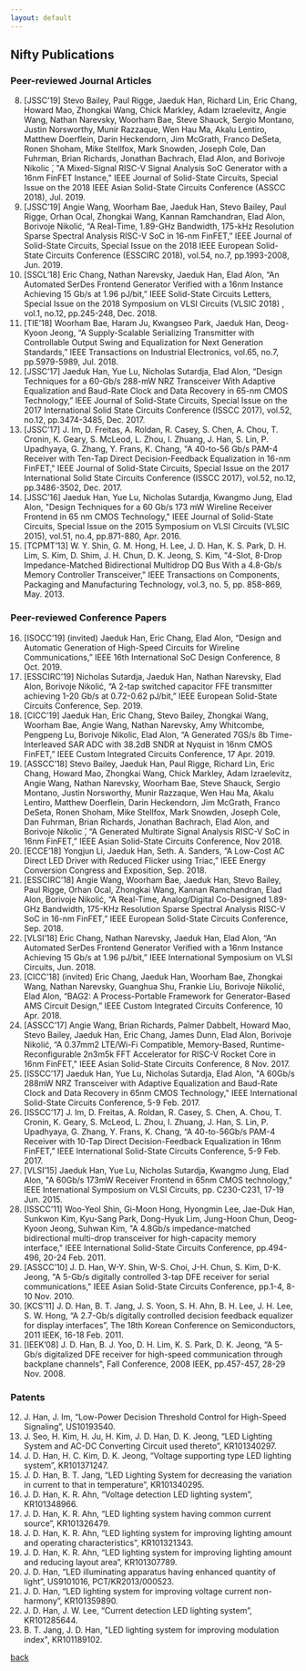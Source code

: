 ```yaml
---
layout: default
---
```


## Nifty Publications

### Peer-reviewed Journal Articles
8. [JSSC’19] Stevo Bailey, Paul Rigge, Jaeduk Han, Richard Lin, Eric Chang, Howard Mao, Zhongkai Wang, Chick Markley, Adam Izraelevitz, Angie Wang, Nathan Narevsky, Woorham Bae, Steve Shauck, Sergio Montano, Justin Norsworthy, Munir Razzaque, Wen Hau Ma, Akalu Lentiro, Matthew Doerflein, Darin Heckendorn, Jim McGrath, Franco DeSeta, Ronen Shoham, Mike Stellfox, Mark Snowden, Joseph Cole, Dan Fuhrman, Brian Richards, Jonathan Bachrach, Elad Alon, and Borivoje Nikolic ́, "A Mixed-Signal RISC-V Signal Analysis SoC Generator with a 16nm FinFET Instance," IEEE Journal of Solid-State Circuits, Special Issue on the 2018 IEEE Asian Solid-State Circuits Conference (ASSCC 2018), Jul. 2019.
7. [JSSC’19] Angie Wang, Woorham Bae, Jaeduk Han, Stevo Bailey, Paul Rigge, Orhan Ocal, Zhongkai Wang, Kannan Ramchandran, Elad Alon, Borivoje Nikolić, “A Real-Time, 1.89-GHz Bandwidth, 175-kHz Resolution Sparse Spectral Analysis RISC-V SoC in 16-nm FinFET,” IEEE Journal of Solid-State Circuits, Special Issue on the 2018 IEEE European Solid-State Circuits Conference (ESSCIRC 2018), vol.54, no.7, pp.1993-2008, Jun. 2019.
6. [SSCL’18] Eric Chang, Nathan Narevsky, Jaeduk Han, Elad Alon, “An Automated SerDes Frontend Generator Verified with a 16nm Instance Achieving 15 Gb/s at 1.96 pJ/bit,” IEEE Solid-State Circuits Letters, Special Issue on the 2018 Symposium on VLSI Circuits (VLSIC 2018) , vol.1, no.12, pp.245-248, Dec. 2018.
5. [TIE’18] Woorham Bae, Haram Ju, Kwangseo Park, Jaeduk Han, Deog-Kyoon Jeong, “A Supply-Scalable Serializing Transmitter with Controllable Output Swing and Equalization for Next Generation Standards,” IEEE Transactions on Industrial Electronics, vol.65, no.7, pp.5979-5989, Jul. 2018.
4. [JSSC’17] Jaeduk Han, Yue Lu, Nicholas Sutardja, Elad Alon, “Design Techniques for a 60-Gb/s 288-mW NRZ Transceiver With Adaptive Equalization and Baud-Rate Clock and Data Recovery in 65-nm CMOS Technology,” IEEE Journal of Solid-State Circuits, Special Issue on the 2017 International Solid State Circuits Conference (ISSCC 2017), vol.52, no.12, pp.3474-3485, Dec. 2017.
3. [JSSC’17] J. Im, D. Freitas, A. Roldan, R. Casey, S. Chen, A. Chou, T. Cronin, K. Geary, S. McLeod, L. Zhou, I. Zhuang, J. Han, S. Lin, P. Upadhyaya, G. Zhang, Y. Frans, K. Chang, "A 40-to-56 Gb/s PAM-4 Receiver with Ten-Tap Direct Decision-Feedback Equalization in 16-nm FinFET," IEEE Journal of Solid-State Circuits, Special Issue on the 2017 International Solid State Circuits Conference (ISSCC 2017), vol.52, no.12, pp.3486-3502, Dec. 2017.
2. [JSSC’16] Jaeduk Han, Yue Lu, Nicholas Sutardja, Kwangmo Jung, Elad Alon, "Design Techniques for a 60 Gb/s 173 mW Wireline Receiver Frontend in 65 nm CMOS Technology," IEEE Journal of Solid-State Circuits, Special Issue on the 2015 Symposium on VLSI Circuits (VLSIC 2015), vol.51, no.4, pp.871-880, Apr. 2016.
1. [TCPMT’13] W. Y. Shin, G. M. Hong, H. Lee, J. D. Han, K. S. Park, D. H. Lim, S. Kim, D. Shim, J. H. Chun, D. K. Jeong, S. Kim, "4-Slot, 8-Drop Impedance-Matched Bidirectional Multidrop DQ Bus With a 4.8-Gb/s Memory Controller Transceiver," IEEE Transactions on Components, Packaging and Manufacturing Technology, vol.3, no. 5, pp. 858-869, May. 2013.

### Peer-reviewed Conference Papers
16. [ISOCC’19] (invited) Jaeduk Han, Eric Chang, Elad Alon, “Design and Automatic Generation of High-Speed Circuits for Wireline Communications,” IEEE 16th International SoC Design Conference, 8 Oct. 2019.
15. [ESSCIRC’19] Nicholas Sutardja, Jaeduk Han, Nathan Narevsky, Elad Alon, Borivoje Nikolić, “A 2-tap switched capacitor FFE transmitter achieving 1-20 Gb/s at 0.72-0.62 pJ/bit,” IEEE European Solid-State Circuits Conference, Sep. 2019.
14. [CICC’19] Jaeduk Han, Eric Chang, Stevo Bailey, Zhongkai Wang, Woorham Bae, Angie Wang, Nathan Narevsky, Amy Whitcombe, Pengpeng Lu, Borivoje Nikolic, Elad Alon, “A Generated 7GS/s 8b Time-Interleaved SAR ADC with 38.2dB SNDR at Nyquist in 16nm CMOS FinFET,” IEEE Custom Integrated Circuits Conference, 17 Apr. 2019.
13. [ASSCC’18] Stevo Bailey, Jaeduk Han, Paul Rigge, Richard Lin, Eric Chang, Howard Mao, Zhongkai Wang, Chick Markley, Adam Izraelevitz, Angie Wang, Nathan Narevsky, Woorham Bae, Steve Shauck, Sergio Montano, Justin Norsworthy, Munir Razzaque, Wen Hau Ma, Akalu Lentiro, Matthew Doerflein, Darin Heckendorn, Jim McGrath, Franco DeSeta, Ronen Shoham, Mike Stellfox, Mark Snowden, Joseph Cole, Dan Fuhrman, Brian Richards, Jonathan Bachrach, Elad Alon, and Borivoje Nikolic ́, “A Generated Multirate Signal Analysis RISC-V SoC in 16nm FinFET,” IEEE Asian Solid-State Circuits Conference, Nov 2018.
12. [ECCE’18] Yongjun Li, Jaeduk Han, Seth. A. Sanders, “A Low-Cost AC Direct LED Driver with Reduced Flicker using Triac,” IEEE Energy Conversion Congress and Exposition, Sep. 2018.
11. [ESSCIRC’18] Angie Wang, Woorham Bae, Jaeduk Han, Stevo Bailey, Paul Rigge, Orhan Ocal, Zhongkai Wang, Kannan Ramchandran, Elad Alon, Borivoje Nikolić, “A Real-Time, Analog/Digital Co-Designed 1.89-GHz Bandwidth, 175-KHz Resolution Sparse Spectral Analysis RISC-V SoC in 16-nm FinFET,” IEEE European Solid-State Circuits Conference, Sep. 2018.
10. [VLSI’18] Eric Chang, Nathan Narevsky, Jaeduk Han, Elad Alon, “An Automated SerDes Frontend Generator Verified with a 16nm Instance Achieving 15 Gb/s at 1.96 pJ/bit,” IEEE International Symposium on VLSI Circuits, Jun. 2018.
9. [CICC’18] (invited) Eric Chang, Jaeduk Han, Woorham Bae, Zhongkai Wang, Nathan Narevsky, Guanghua Shu, Frankie Liu, Borivoje Nikolić, Elad Alon, “BAG2: A Process-Portable Framework for Generator-Based AMS Circuit Design,” IEEE Custom Integrated Circuits Conference, 10 Apr. 2018.
8. [ASSCC’17] Angie Wang, Brian Richards, Palmer Dabbelt, Howard Mao, Stevo Bailey, Jaeduk Han, Eric Chang, James Dunn, Elad Alon, Borivoje Nikolić, “A 0.37mm2 LTE/Wi-Fi Compatible, Memory-Based, Runtime-Reconfigurable 2n3m5k FFT Accelerator for RISC-V Rocket Core in 16nm FinFET," IEEE Asian Solid-State Circuits Conference, 8 Nov. 2017.
7. [ISSCC’17] Jaeduk Han, Yue Lu, Nicholas Sutardja, Elad Alon, "A 60Gb/s 288mW NRZ Transceiver with Adaptive Equalization and Baud-Rate Clock and Data Recovery in 65nm CMOS Technology," IEEE International Solid-State Circuits Conference, 5-9 Feb. 2017.
6. [ISSCC’17] J. Im, D. Freitas, A. Roldan, R. Casey, S. Chen, A. Chou, T. Cronin, K. Geary, S. McLeod, L. Zhou, I. Zhuang, J. Han, S. Lin, P. Upadhyaya, G. Zhang, Y. Frans, K. Chang, “A 40-to-56Gb/s PAM-4 Receiver with 10-Tap Direct Decision-Feedback Equalization in 16nm FinFET,” IEEE International Solid-State Circuits Conference, 5-9 Feb. 2017.
5. [VLSI’15] Jaeduk Han, Yue Lu, Nicholas Sutardja, Kwangmo Jung, Elad Alon, "A 60Gb/s 173mW Receiver Frontend in 65nm CMOS technology," IEEE International Symposium on VLSI Circuits, pp. C230-C231, 17-19 Jun. 2015.
4. [ISSCC’11] Woo-Yeol Shin, Gi-Moon Hong, Hyongmin Lee, Jae-Duk Han, Sunkwon Kim, Kyu-Sang Park, Dong-Hyuk Lim, Jung-Hoon Chun, Deog-Kyoon Jeong, Suhwan Kim, "A 4.8Gb/s impedance-matched bidirectional multi-drop transceiver for high-capacity memory interface," IEEE International Solid-State Circuits Conference, pp.494-496, 20-24 Feb. 2011.
3. [ASSCC’10] J. D. Han, W-Y. Shin, W-S. Choi, J-H. Chun, S. Kim, D-K. Jeong, "A 5-Gb/s digitally controlled 3-tap DFE receiver for serial communications," IEEE Asian Solid-State Circuits Conference, pp.1-4, 8-10 Nov. 2010.
2. [KCS’11] J. D. Han, B. T. Jang, J. S. Yoon, S. H. Ahn, B. H. Lee, J. H. Lee, S. W. Hong, “A 2.7-Gb/s digitally controlled decision feedback equalizer for display interfaces”, The 18th Korean Conference on Semiconductors, 2011 IEEK, 16-18 Feb. 2011.
1. [IEEK’08] J. D. Han, B. J. Yoo, D. H. Lim, K. S. Park, D. K. Jeong, “A 5-Gb/s digitalized DFE receiver for high-speed communication through backplane channels", Fall Conference, 2008 IEEK, pp.457-457, 28-29 Nov. 2008.

### Patents 
12. J. Han, J. Im, “Low-Power Decision Threshold Control for High-Speed Signaling”, US10193540.
11. J. Seo, H. Kim, H. Ju, H. Kim, J. D. Han, D. K. Jeong, “LED Lighting System and AC-DC Converting Circuit used thereto”, KR101340297.
10. J. D. Han, H. C. Kim, D. K. Jeong, “Voltage supporting type LED lighting system”, KR101371247.
9. J. D. Han, B. T. Jang, “LED Lighting System for decreasing the variation in current to that in temperature”, KR101340295.
8. J. D. Han, K. R. Ahn, “Voltage detection LED lighting system”, KR101348966.
7. J. D. Han, K. R. Ahn, “LED lighting system having common current source”, KR101326479.
6. J. D. Han, K. R. Ahn, “LED lighting system for improving lighting amount and operating characteristics”, KR101321343.
5. J. D. Han, K. R. Ahn, “LED lighting system for improving lighting amount and reducing layout area”, KR101307789.
4. J. D. Han, “LED illuminating apparatus having enhanced quantity of light”, US9101016, PCT/KR2013/000523.
3. J. D. Han, “LED lighting system for improving voltage current non-harmony”, KR101359890.
2. J. D. Han, J. W. Lee, “Current detection LED lighting system”, KR101285644.
1. B. T. Jang, J. D. Han, "LED lighting system for improving modulation index", KR101189102.


[back](./)
